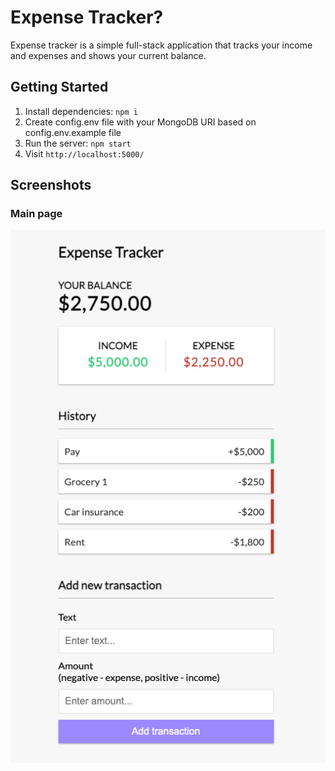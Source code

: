 # Expense Tracker?
Expense tracker is a simple full-stack application that tracks your income and expenses and shows your current balance.

## Getting Started

1. Install dependencies: `npm i`
2. Create config.env file with your MongoDB URI based on config.env.example file
5. Run the server: `npm start`
6. Visit `http://localhost:5000/`

## Screenshots

### Main page
![Home page](https://github.com/jchanpark/expense-tracker-mern/blob/main/docs/Main_page.png?raw=true)

